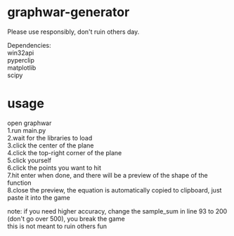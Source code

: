 # graphwar-generator

Please use responsibly, don't ruin others day.

Dependencies:  
win32api  
pyperclip  
matplotlib  
scipy  

# usage  
open graphwar  
1.run main.py  
2.wait for the libraries to load  
3.click the center of the plane  
4.click the top-right corner of the plane  
5.click yourself   
6.click the points you want to hit   
7.hit enter when done, and there will be a preview of the shape of the function  
8.close the preview, the equation is automatically copied to clipboard, just paste it into the game  

note: if you need higher accuracy, change the sample_sum in line 93 to 200 (don't go over 500), you break the game  
this is not meant to ruin others fun
